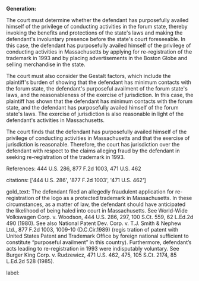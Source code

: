 **Generation:**



The court must determine whether the defendant has purposefully availed himself of the privilege of conducting activities in the forum state, thereby invoking the benefits and protections of the state's laws and making the defendant's involuntary presence before the state's court foreseeable. In this case, the defendant has purposefully availed himself of the privilege of conducting activities in Massachusetts by applying for re-registration of the trademark in 1993 and by placing advertisements in the Boston Globe and selling merchandise in the state.

The court must also consider the Gestalt factors, which include the plaintiff's burden of showing that the defendant has minimum contacts with the forum state, the defendant's purposeful availment of the forum state's laws, and the reasonableness of the exercise of jurisdiction. In this case, the plaintiff has shown that the defendant has minimum contacts with the forum state, and the defendant has purposefully availed himself of the forum state's laws. The exercise of jurisdiction is also reasonable in light of the defendant's activities in Massachusetts.

The court finds that the defendant has purposefully availed himself of the privilege of conducting activities in Massachusetts and that the exercise of jurisdiction is reasonable. Therefore, the court has jurisdiction over the defendant with respect to the claims alleging fraud by the defendant in seeking re-registration of the trademark in 1993.

References:
444 U.S. 286, 877 F.2d 1003, 471 U.S. 462


citations: ['444 U.S. 286', '877 F.2d 1003', '471 U.S. 462']

gold_text: The defendant filed an allegedly fraudulent application for re-registration of the logo as a protected trademark in Massachusetts. In these circumstances, as a matter of law, the defendant should have anticipated the likelihood of being haled into court in Massachusetts. See World-Wide Volkswagen Corp. v. Woodson, 444 U.S. 286, 297, 100 S.Ct. 559, 62 L.Ed.2d 490 (1980). See also National Patent Dev. Corp. v. T.J. Smith & Nephew Ltd., 877 F.2d 1003, 1009-10 (D.C.Cir.1989) (regis tration of patent with United States Patent and Trademark Office by foreign national sufficient to constitute “purposeful availment” in this country). Furthermore, defendant’s acts leading to re-registration in 1993 were indisputably voluntary. See Burger King Corp. v. Rudzewicz, 471 U.S. 462, 475, 105 S.Ct. 2174, 85 L.Ed.2d 528 (1985).

label: 